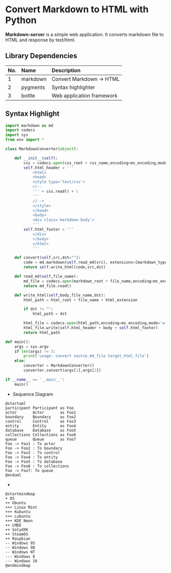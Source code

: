 # Convert Markdown to HTML with Python

**Markdown-server** is a simple web application. It converts markdown file to HTML and response by text/html.

## Library Dependencies

|No.|Name|Description|
|:-|:-|:-|
|1|markdown|Convert Markdown -> HTML|
|2|pygments|Syntax highlighter|
|3|bottle|Web application framework|


## Syntax Highlight

```python
import markdown as md
import codecs
import sys
from env import *

class MarkdownConverter(object):

    def __init__(self):
        css = codecs.open(css_root + css_name,encoding=ms_encoding,mode='r')
        self.html_header = '''
            <html>
            <head>
            <style type='text/css'>
            <!--
            ''' + css.read() + \
            '''
            //-->
            </style>
            </head>
            <body>
            <div class='markdown-body'>
            '''
        self.html_footer = '''
            </div>
            </body>
            </html>
            '''

    def convert(self,src,dst=""):
        code = md.markdown(self.read_md(src), extensions=[markdown_type])
        return self.write_html(code,src,dst)

    def read_md(self,file_name):
        md_file = codecs.open(markdown_root + file_name,encoding=ms_encoding,mode='r')
        return md_file.read()

    def write_html(self,body,file_name,dst):
        html_path = html_root + file_name + html_extension

        if dst != "":
            html_path = dst

        html_file = codecs.open(html_path,encoding=ms_encoding,mode='w')
        html_file.write(self.html_header + body + self.html_footer)
        return html_path

def main():
    args = sys.argv
    if len(args) != 3:
        print('usage: convert source_md_file target_html_file')
    else:
        converter = MarkdownConverter()
        converter.convert(args[1],args[2])

if __name__ == '__main__':
    main()

```
- Sequence Diagram
```plantuml
@startuml
participant Participant as Foo
actor       Actor       as Foo1
boundary    Boundary    as Foo2
control     Control     as Foo3
entity      Entity      as Foo4
database    Database    as Foo5
collections Collections as Foo6
queue       Queue       as Foo7
Foo -> Foo1 : To actor 
Foo -> Foo2 : To boundary
Foo -> Foo3 : To control
Foo -> Foo4 : To entity
Foo -> Foo5 : To database
Foo -> Foo6 : To collections
Foo -> Foo7: To queue
@enduml
```
- 

```plantuml
@startmindmap
+ OS
++ Ubuntu
+++ Linux Mint
+++ Kubuntu
+++ Lubuntu
+++ KDE Neon
++ LMDE
++ SolydXK
++ SteamOS
++ Raspbian
-- Windows 95
-- Windows 98
-- Windows NT
--- Windows 8
--- Windows 10
@endmindmap
```
